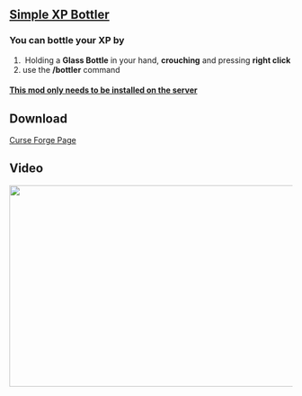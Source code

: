 <h2><span style="text-decoration: underline;"><strong>Simple XP Bottler</strong></span></h2>
<h3>You can bottle your XP by</h3>
<ol>
<li>&nbsp;Holding a <strong>Glass Bottle</strong>&nbsp;in your hand, <strong>crouching</strong> and pressing&nbsp;<strong>right click</strong></li>
<li>use the&nbsp;<strong>/bottler</strong> command</li>
</ol>
<h4><span style="text-decoration: underline;"><strong>This mod only needs to be installed on the server</strong></span></h4>

<h2>Download</h2>
<a href="https://www.curseforge.com/minecraft/mc-mods/simple-xp-bottler">Curse Forge Page</a>
<h2>Video</h2>
<p><a href="https://www.youtube.com/embed/agoLs6hrO78"><img src="https://img.youtube.com/vi/agoLs6hrO78/maxresdefault.jpg" height="358" width="638" /></a></p>
